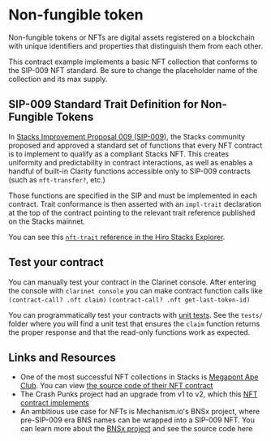 # Non-fungible token

Non-fungible tokens or NFTs are digital assets registered on a blockchain with unique identifiers and properties that distinguish them from each other.

This contract example implements a basic NFT collection that conforms to the SIP-009 NFT standard. Be sure to change the placeholder name of the collection and its max supply.

## SIP-009 Standard Trait Definition for Non-Fungible Tokens

In [Stacks Improvement Proposal 009 (SIP-009)](https://github.com/stacksgov/sips/blob/main/sips/sip-009/sip-009-nft-standard.md), the Stacks community proposed and approved a standard set of functions that every NFT contract is to implement to qualify as a compliant Stacks NFT. This creates uniformity and predictability in contract interactions, as well as enables a handful of built-in Clarity functions accessible only to SIP-009 contracts (such as `nft-transfer?`, etc.)

Those functions are specified in the SIP and must be implemented in each contract. Trait conformance is then asserted with an `impl-trait` declaration at the top of the contract pointing to the relevant trait reference published on the Stacks mainnet.

You can see this [`nft-trait` reference in the Hiro Stacks Explorer](https://explorer.stacks.co/txid/SP2PABAF9FTAJYNFZH93XENAJ8FVY99RRM50D2JG9.nft-trait?chain=mainnet).

## Test your contract

You can manually test your contract in the Clarinet console. After entering the console with `clarinet console` you can make contract function calls like
`(contract-call? .nft claim)`
`(contract-call? .nft get-last-token-id)`

You can programmatically test your contracts with [unit tests](https://docs.hiro.so/clarinet/how-to-guides/how-to-test-contract). See the `tests/` folder where you will find a unit test that ensures the `claim` function returns the proper response and that the read-only functions work as expected.

## Links and Resources

- One of the most successful NFT collections in Stacks is [Megapont Ape Club](https://gamma.io/collections/megapont-ape-club). You can view [the source code of their NFT contract](https://explorer.stacks.co/txid/SP3D6PV2ACBPEKYJTCMH7HEN02KP87QSP8KTEH335.megapont-ape-club-nft?chain=mainnet)
- The Crash Punks project had an upgrade from v1 to v2, which this [NFT contract implements](https://explorer.stacks.co/txid/SP3QSAJQ4EA8WXEDSRRKMZZ29NH91VZ6C5X88FGZQ.crashpunks-v2?chain=mainnet)
- An ambitious use case for NFTs is Mechanism.io's BNSx project, where pre-SIP-009 era BNS names can be wrapped into a SIP-009 NFT. You can learn more about the [BNSx project](https://github.com/mechanismHQ/bns-x) and see the source code here
